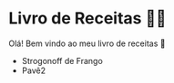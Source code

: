 # Livro de Receitas :bowing_man:

Olá! Bem vindo ao meu livro de receitas :baby:

- Strogonoff de Frango
- Pavê2

